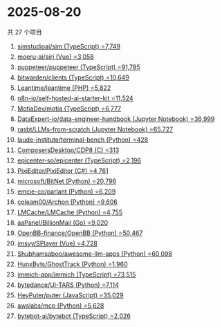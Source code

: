# 2025-08-20

共 27 个项目

<!-- BEGIN GITHUB -->
<!-- 最后更新时间 2025-08-20 19:07:44 +0800 -->
1. [simstudioai/sim (TypeScript) ⭐7,749](https://github.com/simstudioai/sim)
1. [moeru-ai/airi (Vue) ⭐3,058](https://github.com/moeru-ai/airi)
1. [puppeteer/puppeteer (TypeScript) ⭐91,785](https://github.com/puppeteer/puppeteer)
1. [bitwarden/clients (TypeScript) ⭐10,649](https://github.com/bitwarden/clients)
1. [Leantime/leantime (PHP) ⭐5,822](https://github.com/Leantime/leantime)
1. [n8n-io/self-hosted-ai-starter-kit ⭐11,524](https://github.com/n8n-io/self-hosted-ai-starter-kit)
1. [MotiaDev/motia (TypeScript) ⭐6,777](https://github.com/MotiaDev/motia)
1. [DataExpert-io/data-engineer-handbook (Jupyter Notebook) ⭐36,999](https://github.com/DataExpert-io/data-engineer-handbook)
1. [rasbt/LLMs-from-scratch (Jupyter Notebook) ⭐65,727](https://github.com/rasbt/LLMs-from-scratch)
1. [laude-institute/terminal-bench (Python) ⭐428](https://github.com/laude-institute/terminal-bench)
1. [ComposersDesktop/CDP8 (C) ⭐313](https://github.com/ComposersDesktop/CDP8)
1. [epicenter-so/epicenter (TypeScript) ⭐2,196](https://github.com/epicenter-so/epicenter)
1. [PixiEditor/PixiEditor (C#) ⭐4,761](https://github.com/PixiEditor/PixiEditor)
1. [microsoft/BitNet (Python) ⭐20,796](https://github.com/microsoft/BitNet)
1. [emcie-co/parlant (Python) ⭐6,209](https://github.com/emcie-co/parlant)
1. [coleam00/Archon (Python) ⭐9,606](https://github.com/coleam00/Archon)
1. [LMCache/LMCache (Python) ⭐4,755](https://github.com/LMCache/LMCache)
1. [aaPanel/BillionMail (Go) ⭐9,020](https://github.com/aaPanel/BillionMail)
1. [OpenBB-finance/OpenBB (Python) ⭐50,467](https://github.com/OpenBB-finance/OpenBB)
1. [imsyy/SPlayer (Vue) ⭐4,728](https://github.com/imsyy/SPlayer)
1. [Shubhamsaboo/awesome-llm-apps (Python) ⭐60,098](https://github.com/Shubhamsaboo/awesome-llm-apps)
1. [HunxByts/GhostTrack (Python) ⭐1,960](https://github.com/HunxByts/GhostTrack)
1. [immich-app/immich (TypeScript) ⭐73,515](https://github.com/immich-app/immich)
1. [bytedance/UI-TARS (Python) ⭐7,114](https://github.com/bytedance/UI-TARS)
1. [HeyPuter/puter (JavaScript) ⭐35,029](https://github.com/HeyPuter/puter)
1. [awslabs/mcp (Python) ⭐5,628](https://github.com/awslabs/mcp)
1. [bytebot-ai/bytebot (TypeScript) ⭐2,026](https://github.com/bytebot-ai/bytebot)
<!-- END GITHUB -->